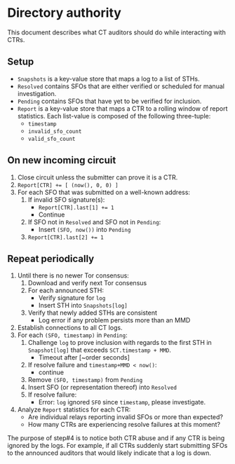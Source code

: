 # Directory authority
This document describes what CT auditors should do while interacting with CTRs.

## Setup
- `Snapshots` is a key-value store that maps a log to a list of STHs.
- `Resolved` contains SFOs that are either verified or scheduled for manual
investigation.
- `Pending` contains SFOs that have yet to be verified for inclusion.
- `Report` is a key-value store that maps a CTR to a rolling window of report
statistics.  Each list-value is composed of the following three-tuple:
	- `timestamp`
	- `invalid_sfo_count`
	- `valid_sfo_count`

## On new incoming circuit
1. Close circuit unless the submitter can prove it is a CTR.
2. `Report[CTR] += [ (now(), 0, 0) ]`
3. For each SFO that was submitted on a well-known address:
	1. If invalid SFO signature(s):
		- `Report[CTR].last[1] += 1`
		- Continue
	2. If SFO not in `Resolved` and SFO not in `Pending`:
		- Insert `(SFO, now())` into `Pending`
	3. `Report[CTR].last[2] += 1`

## Repeat periodically
1. Until there is no newer Tor consensus:
	1. Download and verify next Tor consensus
	2. For each announced STH:
		- Verify signature for `log`
		- Insert STH into `Snapshots[log]`
	3. Verify that newly added STHs are consistent
		- Log error if any problem persists more than an MMD
2. Establish connections to all CT logs.
3. For each `(SFO, timestamp)` in `Pending`:
	1. Challenge `log` to prove inclusion with regards to the first STH
	in `Snapshot[log]` that exceeds `SCT.timestamp + MMD`.
		- Timeout after [~order seconds]
	2. If resolve failure and `timestamp+MMD < now()`:
		- continue
	3. Remove `(SFO, timestamp)` from `Pending`
	4. Insert SFO (or representation thereof) into `Resolved`
	5. If resolve failure:
		- Error: `log` ignored `SFO` since `timestamp`, please investigate.
4. Analyze `Report` statistics for each CTR:
	- Are individual relays reporting invalid SFOs or more than expected?
	- How many CTRs are experiencing resolve failures at this moment?

The purpose of step#4 is to notice both CTR abuse and if any CTR is being
ignored by the logs.  For example, if all CTRs suddenly start submitting SFOs to
the announced auditors that would likely indicate that a log is down.
